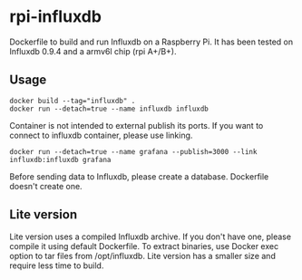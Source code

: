 # rpi-influxdb
Dockerfile to build and run Influxdb on a Raspberry Pi. It has been tested on Influxdb 0.9.4 and a armv6l chip (rpi A+/B+).

## Usage
```
docker build --tag="influxdb" .
docker run --detach=true --name influxdb influxdb
```
Container is not intended to external publish its ports. If you want to connect to influxdb container, please use linking.
```
docker run --detach=true --name grafana --publish=3000 --link influxdb:influxdb grafana
```
Before sending data to Influxdb, please create a database. Dockerfile doesn't create one.

## Lite version
Lite version uses a compiled Influxdb archive. If you don't have one, please compile it using default Dockerfile. To extract binaries, use Docker exec option to tar files from /opt/influxdb.
Lite version has a smaller size and require less time to build.
